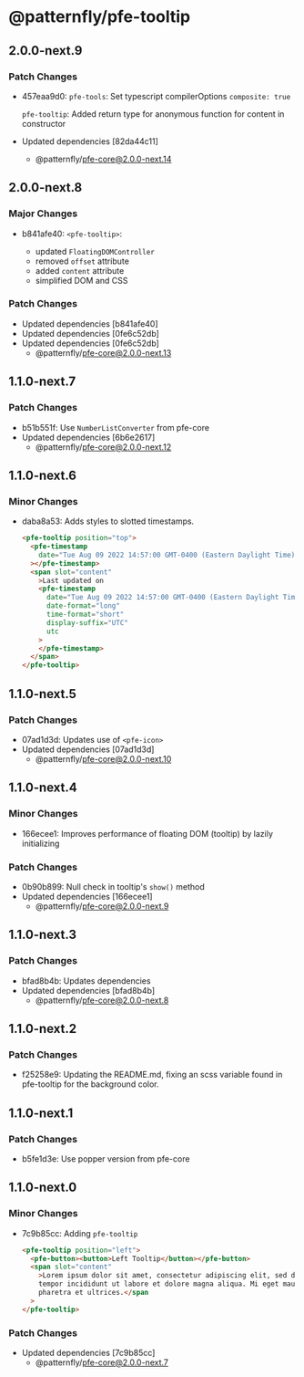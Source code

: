 # @patternfly/pfe-tooltip

## 2.0.0-next.9

### Patch Changes

- 457eaa9d0: `pfe-tools`: Set typescript compilerOptions `composite: true`

  `pfe-tooltip`: Added return type for anonymous function for content in constructor

- Updated dependencies [82da44c11]
  - @patternfly/pfe-core@2.0.0-next.14

## 2.0.0-next.8

### Major Changes

- b841afe40: `<pfe-tooltip>`:

  - updated `FloatingDOMController`
  - removed `offset` attribute
  - added `content` attribute
  - simplified DOM and CSS

### Patch Changes

- Updated dependencies [b841afe40]
- Updated dependencies [0fe6c52db]
- Updated dependencies [0fe6c52db]
  - @patternfly/pfe-core@2.0.0-next.13

## 1.1.0-next.7

### Patch Changes

- b51b551f: Use `NumberListConverter` from pfe-core
- Updated dependencies [6b6e2617]
  - @patternfly/pfe-core@2.0.0-next.12

## 1.1.0-next.6

### Minor Changes

- daba8a53: Adds styles to slotted timestamps.

  ```html
  <pfe-tooltip position="top">
    <pfe-timestamp
      date="Tue Aug 09 2022 14:57:00 GMT-0400 (Eastern Daylight Time)"
    ></pfe-timestamp>
    <span slot="content"
      >Last updated on
      <pfe-timestamp
        date="Tue Aug 09 2022 14:57:00 GMT-0400 (Eastern Daylight Time)"
        date-format="long"
        time-format="short"
        display-suffix="UTC"
        utc
      >
      </pfe-timestamp>
    </span>
  </pfe-tooltip>
  ```

## 1.1.0-next.5

### Patch Changes

- 07ad1d3d: Updates use of `<pfe-icon>`
- Updated dependencies [07ad1d3d]
  - @patternfly/pfe-core@2.0.0-next.10

## 1.1.0-next.4

### Minor Changes

- 166ecee1: Improves performance of floating DOM (tooltip) by lazily initializing

### Patch Changes

- 0b90b899: Null check in tooltip's `show()` method
- Updated dependencies [166ecee1]
  - @patternfly/pfe-core@2.0.0-next.9

## 1.1.0-next.3

### Patch Changes

- bfad8b4b: Updates dependencies
- Updated dependencies [bfad8b4b]
  - @patternfly/pfe-core@2.0.0-next.8

## 1.1.0-next.2

### Patch Changes

- f25258e9: Updating the README.md, fixing an scss variable found in pfe-tooltip for the background color.

## 1.1.0-next.1

### Patch Changes

- b5fe1d3e: Use popper version from pfe-core

## 1.1.0-next.0

### Minor Changes

- 7c9b85cc: Adding `pfe-tooltip`

  ```html
  <pfe-tooltip position="left">
    <pfe-button><button>Left Tooltip</button></pfe-button>
    <span slot="content"
      >Lorem ipsum dolor sit amet, consectetur adipiscing elit, sed do eiusmod
      tempor incididunt ut labore et dolore magna aliqua. Mi eget mauris
      pharetra et ultrices.</span
    >
  </pfe-tooltip>
  ```

### Patch Changes

- Updated dependencies [7c9b85cc]
  - @patternfly/pfe-core@2.0.0-next.7
